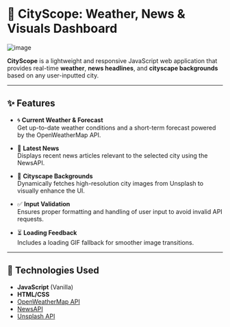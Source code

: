 # 🌆 CityScope: Weather, News & Visuals Dashboard
![image](https://github.com/user-attachments/assets/7a3e1d45-c72a-45bf-98c6-906816d61111)

**CityScope** is a lightweight and responsive JavaScript web application that provides real-time **weather**, **news headlines**, and **cityscape backgrounds** based on any user-inputted city.

---

## ✨ Features

- 🌀 **Current Weather & Forecast**  
  Get up-to-date weather conditions and a short-term forecast powered by the OpenWeatherMap API.

- 📰 **Latest News**  
  Displays recent news articles relevant to the selected city using the NewsAPI.

- 🌇 **Cityscape Backgrounds**  
  Dynamically fetches high-resolution city images from Unsplash to visually enhance the UI.

- ✅ **Input Validation**  
  Ensures proper formatting and handling of user input to avoid invalid API requests.

- ⏳ **Loading Feedback**  
  Includes a loading GIF fallback for smoother image transitions.

---

## 🔧 Technologies Used

- **JavaScript** (Vanilla)
- **HTML/CSS**
- [OpenWeatherMap API](https://openweathermap.org/api)
- [NewsAPI](https://newsapi.org/)
- [Unsplash API](https://unsplash.com/developers)

